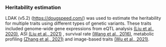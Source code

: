 ### Heritability estimation
LDAK (v5.2) (https://dougspeed.com/) was used to estimate the heritability for multiple traits using different types 
of genetic variants. These traits included genome-wide gene expressions from eQTL analysis 
 [(Liu et al., 2020)](https://doi.org/10.1186/s13059-020-02069-1), ASI 
[(Liu et al., 2021)](https://academic.oup.com/plcell/article/33/6/2058/6175065)
, survival rate [(Wang et al., 2016)](https://www.nature.com/articles/ng.3636), 
metabolic profiling [(Zhang et al., 2021)](https://www.nature.com/articles/ng.3636) and 
image-based traits [(Wu et al., 2021)](https://doi.org/10.1186/s13059-021-02377-0). 